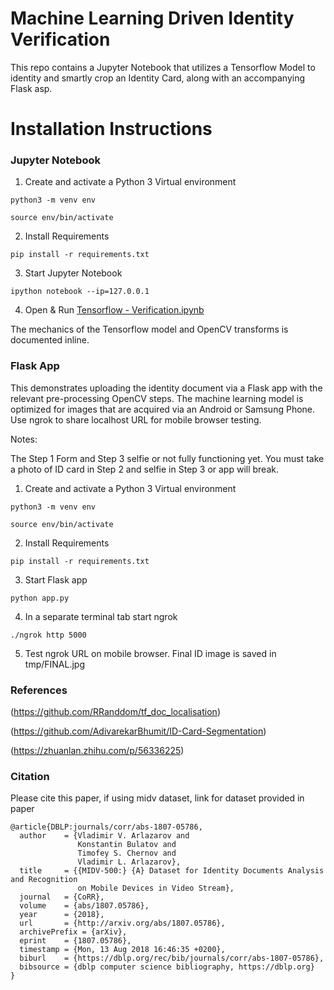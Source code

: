 # Machine Learning Driven Identity Verification

This repo contains a Jupyter Notebook that utilizes a Tensorflow Model to identity and smartly crop an Identity Card, along with an accompanying Flask asp.

# Installation Instructions

### Jupyter Notebook

1. Create and activate a Python 3 Virtual environment

```python3 -m venv env```

```source env/bin/activate```

2. Install Requirements

```pip install -r requirements.txt```

3. Start Jupyter Notebook

```ipython notebook --ip=127.0.0.1```

4. Open & Run [Tensorflow - Verification.ipynb](https://github.com/getcontrol/tensorflow-verification/blob/master/Tensorflow%20-%20Verification.ipynb)

The mechanics of the Tensorflow model and OpenCV transforms is documented inline.

### Flask App
This demonstrates uploading the  identity document via a Flask app with the relevant pre-processing OpenCV steps. The machine learning model is optimized for images that are acquired via an Android or Samsung Phone. Use ngrok to share localhost URL for mobile browser testing.

Notes:

The Step 1 Form and Step 3 selfie or not fully functioning yet.
You must take a photo of ID card in Step 2 and selfie in Step 3 or app will break.

1. Create and activate a Python 3 Virtual environment

```python3 -m venv env```

```source env/bin/activate```

2. Install Requirements

```pip install -r requirements.txt```

3. Start Flask app

```python app.py```

4. In a separate terminal tab start ngrok

```./ngrok http 5000```

5. Test ngrok URL on mobile browser. Final ID image is saved in tmp/FINAL.jpg

### References
(https://github.com/RRanddom/tf_doc_localisation)

(https://github.com/AdivarekarBhumit/ID-Card-Segmentation)

(https://zhuanlan.zhihu.com/p/56336225)

### Citation
Please cite this paper, if using midv dataset, link for dataset provided in paper

    @article{DBLP:journals/corr/abs-1807-05786,
      author    = {Vladimir V. Arlazarov and
                   Konstantin Bulatov and
                   Timofey S. Chernov and
                   Vladimir L. Arlazarov},
      title     = {{MIDV-500:} {A} Dataset for Identity Documents Analysis and Recognition
                   on Mobile Devices in Video Stream},
      journal   = {CoRR},
      volume    = {abs/1807.05786},
      year      = {2018},
      url       = {http://arxiv.org/abs/1807.05786},
      archivePrefix = {arXiv},
      eprint    = {1807.05786},
      timestamp = {Mon, 13 Aug 2018 16:46:35 +0200},
      biburl    = {https://dblp.org/rec/bib/journals/corr/abs-1807-05786},
      bibsource = {dblp computer science bibliography, https://dblp.org}
    }

